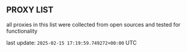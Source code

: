 ## PROXY LIST

all proxies in this list were collected from open sources and tested for functionality

last update: `2025-02-15 17:19:59.749272+00:00` UTC
